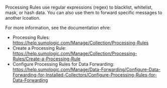 Processing Rules use regular expressions (regex) to blacklist, whitelist, mask, or hash data. You can also use them to forward specific messages to another lcoation. 

For more information, see the documentation ehre:

- Processing Rules: https://help.sumologic.com/Manage/Collection/Processing-Rules
- Create a Processing Rule: https://help.sumologic.com/Manage/Collection/Processing-Rules/Create-a-Processing-Rule
- Configure Processing Rules for Data Forwarding: https://help.sumologic.com/Manage/Data-Forwarding/Configure-Data-Forwarding-for-Installed-Collectors/Configure-Processing-Rules-for-Data-Forwarding
